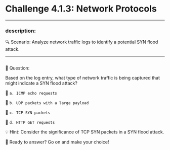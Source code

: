 # **Challenge 4.1.3: Network Protocols**

---

### **description:**

🔍 Scenario: Analyze network traffic logs to identify a potential SYN flood attack.

---
```plaintext

```
🤔 Question:

Based on the log entry, what type of network traffic is being captured that might indicate a SYN flood attack?

🔘 ```a. ICMP echo requests```

🔘 ```b. UDP packets with a large payload```

🔘 ```c. TCP SYN packets```

🔘 ```d. HTTP GET requests```

💡 Hint: Consider the significance of TCP SYN packets in a SYN flood attack.

🚀 Ready to answer? Go on and make your choice!